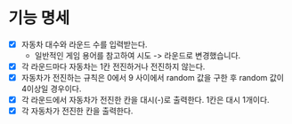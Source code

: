 # 기능 명세

- [x] 자동차 대수와 라운드 수를 입력받는다.
    - 일반적인 게임 용어를 참고하여 시도 -> 라운드로 변경했습니다.
- [x] 각 라운드마다 자동차는 1칸 전진하거나 전진하지 않는다.
- [x] 자동차가 전진하는 규칙은 0에서 9 사이에서 random 값을 구한 후 random 값이 4이상일 경우이다.
- [x] 각 라운드에서 자동차가 전진한 칸을 대시(-)로 출력한다. 1칸은 대시 1개이다.
- [x] 각 자동차가 전진한 칸을 출력한다. 